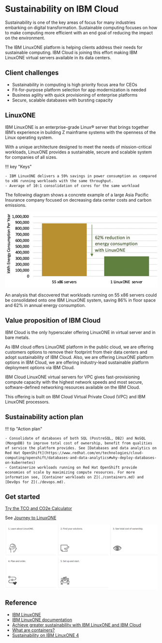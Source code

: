 # Sustainability on IBM Cloud

Sustainability is one of the key areas of focus for many industries embarking on digital transformation. Sustainable computing focuses on how to make computing more efficient with an end goal of reducing the impact on the environment.

The IBM LinuxONE platform is helping clients address their needs for sustainable computing. IBM Cloud is joining this effort making IBM LinuxONE virtual servers available in its data centers.

## Client challenges

- Sustainability in computing is high priority focus area for CEOs
- Fit-for-purpose platform selection for app modernization is needed
- Business agility with quick provisioning of enterprise platforms
- Secure, scalable databases with bursting capacity

## LinuxONE

IBM LinuxONE is an enterprise-grade Linux® server that brings together IBM’s experience in building Z mainframe systems with the openness of the Linux operating system.

With a unique architecture designed to meet the needs of mission-critical workloads, LinuxONE provides a sustainable, secure and scalable system for companies of all sizes.

!!! key "Keys"

    - IBM LinuxONE delivers a 59% savings in power consumption as compared to x86 running workloads with the same throughput.
    - Average of 10:1 consolidation of cores for the same workload

The following diagram shows a concrete example of a large Asia Pacific Insurance company focused on decreasing data center costs and carbon emissions. 

![sustainability](./media/linuxone-sustainability.png)

An analysis that discovered that workloads running on 55 x86 servers could be consolidated onto one IBM LinuxONE system, saving 86% in floor space and 62% in annual energy consumption.

## Value proposition of IBM Cloud

IBM Cloud is the only hyperscaler offering LinuxONE in virtual server and in bare metals.

As IBM cloud offers LinuxONE platform in the public cloud, we are offering customers options to remove their footprint from their data centers and adopt sustainability of IBM Cloud. Also, we are offering LinuxONE platform options in IBM Cloud, we are offering industry-lead sustainable platform deployment options via IBM Cloud.

IBM Cloud LinuxONE virtual servers for VPC gives fast-provisioning compute capacity with the highest network speeds and most secure, software-defined networking resources available on the IBM Cloud. 

This offering is built on IBM Cloud Virtual Private Cloud (VPC) and IBM LinuxONE processors.

## Sustainability action plan

!!! tip "Action plan"

    - Consolidate of databases of both SQL (PostreSQL, DB2) and NoSQL (MongoDB) to improve total cost of ownership, benefit from qualities of service the platform provides. See [Databases and data analytics on Red Hat OpenShift](https://www.redhat.com/en/technologies/cloud-computing/openshift/databases-and-data-analytics#why-deploy-databases-on-kubernetes)
    - Containerize workloads running on Red Hat OpenShift provide economies of scale by maximizing compute resources. For more information see, [Container workloads on Z](./containers.md) and [DevOps for Z](./devops.md).

## Get started

[Try the TCO and CO2e Calculator](https://www.ibm.com/resources/systems/zsystems-linuxone-tco-co2e-calculator/)

See [Journey to LinuxONE](https://www.ibm.com/support/z-content-solutions/journey-to-linuxone/)

[![linuxone](./media/linuxone.png)](https://www.ibm.com/support/z-content-solutions/journey-to-linuxone/)

## Reference

- [IBM LinuxONE](https://www.ibm.com/linuxone)
- [IBM LinuxONE documentation](https://www.ibm.com/docs/en/systems-hardware/linuxone)
- [Achieve greater sustainability with IBM LinuxONE and IBM Cloud](https://www.ibm.com/downloads/cas/K8KYXRQG)
- [What are containers?](https://www.ibm.com/topics/containers)
- [Sustainability on IBM LinuxONE 4](https://www.ibm.com/products/linuxone-4/sustainability)